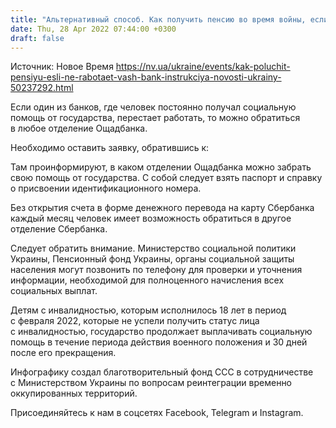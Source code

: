 ```yaml
---
title: "Альтернативный способ. Как получить пенсию во время войны, если ваш банк не работает — инфографика"
date: Thu, 28 Apr 2022 07:44:00 +0300
draft: false
---
```

Источник: Новое Время https://nv.ua/ukraine/events/kak-poluchit-pensiyu-esli-ne-rabotaet-vash-bank-instrukciya-novosti-ukrainy-50237292.html


Если один из банков, где человек постоянно получал социальную помощь от государства, перестает работать, то можно обратиться в любое отделение Ощадбанка.

Необходимо оставить заявку, обратившись к:

Там проинформируют, в каком отделении Ощадбанка можно забрать свою помощь от государства. С собой следует взять паспорт и справку о присвоении идентификационного номера.

Без открытия счета в форме денежного перевода на карту Сбербанка каждый месяц человек имеет возможность обратиться в другое отделение Сбербанка.

Следует обратить внимание. Министерство социальной политики Украины, Пенсионный фонд Украины, органы социальной защиты населения могут позвонить по телефону для проверки и уточнения информации, необходимой для полноценного начисления всех социальных выплат.

Детям с инвалидностью, которым исполнилось 18 лет в период с февраля 2022, которые не успели получить статус лица с инвалидностью, государство продолжает выплачивать социальную помощь в течение периода действия военного положения и 30 дней после его прекращения.

Инфографику создал благотворительный фонд ССС в сотрудничестве с Министерством Украины по вопросам реинтеграции временно оккупированных территорий.

Присоединяйтесь к нам в соцсетях Facebook, Telegram и Instagram.
